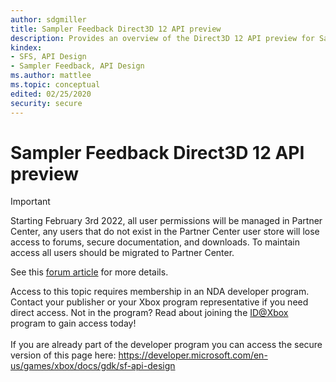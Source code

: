 ```yaml
---
author: sdgmiller
title: Sampler Feedback Direct3D 12 API preview
description: Provides an overview of the Direct3D 12 API preview for Sampler Feedback.
kindex:
- SFS, API Design
- Sampler Feedback, API Design
ms.author: mattlee
ms.topic: conceptual
edited: 02/25/2020
security: secure
---
```


# Sampler Feedback Direct3D 12 API preview
> [!IMPORTANT]
> Starting February 3rd 2022, all user permissions will be managed in Partner Center, any users that do not exist in the Partner Center user store will lose access to forums, secure documentation, and downloads. To maintain access all users should be migrated to Partner Center. <p></p>See this <a href="https://forums.xboxlive.com/articles/132187/breaking-change-user-access-for-forums-secure-docu.html">forum article</a> for more details.  

 Access to this topic requires membership in an NDA developer program. Contact your publisher or your Xbox program representative if you need direct access. Not in the program? Read about joining the <a href="https://www.xbox.com/Developers/id">ID@Xbox</a> program to gain access today!  <br/><br/>If you are already part of the developer program you can access the secure version of this page here: <a target="_blank" href="https://developer.microsoft.com/en-us/games/xbox/docs/gdk/sf-api-design">https://developer.microsoft.com/en-us/games/xbox/docs/gdk/sf-api-design</a>